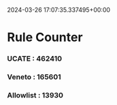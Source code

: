 2024-03-26 17:07:35.337495+00:00
# Rule Counter 
 ### UCATE : 462410

 ### Veneto : 165601

 ### Allowlist : 13930